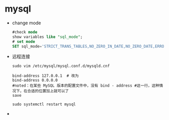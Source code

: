 # mysql

+ change mode

  ```sql
  #check mode
  show variables like "sql_mode";
  # set mode
  SET sql_mode='STRICT_TRANS_TABLES,NO_ZERO_IN_DATE,NO_ZERO_DATE,ERROR_FOR_DIVISION_BY_ZERO,NO_ENGINE_SUBSTITUTION';
  ```

+ 远程连接

  ~~~shell
  sudo vim /etc/mysql/mysql.conf.d/mysqld.cnf
  
  bind-address 127.0.0.1  # 改为 
  bind-address 0.0.0.0
  #noted：在某些 MySQL 版本的配置文件中，没有 bind - address #这一行，这种情况下，在合适的位置加上就可以了
  save
  
  sudo systemctl restart mysql
  ~~~

  

+ 